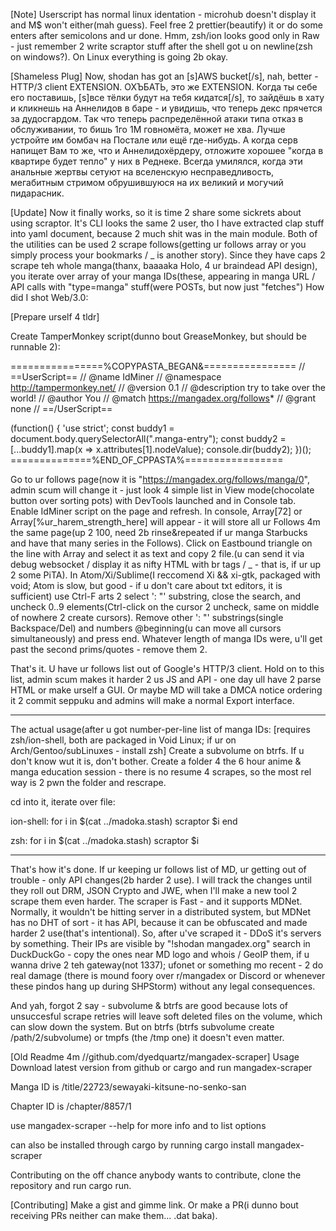 [Note]
Userscript has normal linux identation - microhub doesn't display it and M$ won't either(mah guess). Feel free 2 prettier(beautify) it or do some enters after semicolons and ur done.
Hmm, zsh/ion looks good only in Raw - just remember 2 write scraptor stuff after the shell got u on newline(zsh on windows?). On Linux everything is going 2b okay.

[Shameless Plug]
Now, shodan has got an [s]AWS bucket[/s], nah, better - HTTP/3 client EXTENSION. ОХЪБАТЬ, это же EXTENSION. Когда ты себе его поставишь, [s]все тёлки будут на тебя кидатся[/s], то зайдёшь в хату и кликнешь на Аннелидов в баре - и увидишь, что теперь декс прячется за дудосгардом. Так что теперь  распределённой атаки типа отказ в обслуживании, то бишь 1го 1M говномёта, может не хва. Лучше устройте им бомбач на Постале или ещё где-нибудь. А когда серв напищет Вам то же, что и Аннелидохёрдеру, отложите хорошее "когда в квартире будет тепло" у них в Реднеке. Всегда умилялся, когда эти анальные жертвы сетуют на вселенскую несправедливость, мегабитным стримом обрушившуюся на их великий и могучий пидарасник.

[Update]
Now it finally works, so it is time 2 share some sickrets about using scraptor.
It's CLI looks the same 2 user, tho I have extracted clap stuff into yaml document, because 2 much shit was in the main module.
Both of the utilities can be used 2 scrape follows(getting ur follows array or you simply process your bookmarks / _ is another story).
  Since they have caps 2 scrape teh whole manga(thanx, baaaaka Holo, 4 ur braindead API design), you iterate over array of your manga IDs(these, appearing in manga URL / API calls with "type=manga" stuff(were POSTs, but now just "fetches")
  How did I shot Web/3.0:
 
[Prepare urself 4 tldr]

Create TamperMonkey script(dunno bout GreaseMonkey, but should be runnable 2):

================%COPYPASTA_BEGAN&================
// ==UserScript==
// @name         IdMiner
// @namespace    http://tampermonkey.net/
// @version      0.1
// @description  try to take over the world!
// @author       You
// @match        https://mangadex.org/follows*
// @grant        none
// ==/UserScript==

(function() {
    'use strict';
   const buddy1 = document.body.querySelectorAll(".manga-entry");
   const buddy2 = [...buddy1].map(x => x.attributes[1].nodeValue);
   console.dir(buddy2);
})();
==============%END_OF_CPPASTA%=================

Go to ur follows page(now it is "https://mangadex.org/follows/manga/0", admin scum will change it - just look 4 simple list in View mode(chocolate button over sorting pots) with DevTools launched and in Console tab.
Enable IdMiner script on the page and refresh.
In console, Array[72] or Array[%ur_harem_strength_here] will appear - it will store all ur Follows 4m the same page(up 2 100, need 2b rinse&repeated if ur manga Starbucks and have that many series in the Follows).
Click on Eastbound triangle on the line with Array and select it as text and copy 2 file.(u can send it via debug websocket / display it as nifty HTML with br tags / _ - that is, if
ur up 2 some PiTA).
In Atom/Xi/Sublime(I reccomend Xi && xi-gtk, packaged with void; Atom is slow, but good - if u don't care about txt editors, it is sufficient) use Ctrl-F arts 2 select ': "' substring, close the search,
and uncheck 0..9 elements(Ctrl-click on the cursor 2 uncheck, same on middle of nowhere 2 create cursors).
Remove other ': "' substrings(single Backspace/Del) and numbers @beginning(u can move all cursors simultaneously) and press end. Whatever length of manga IDs were, u'll get past the second prims/quotes - remove them 2.

That's it. U have ur follows list out of Google's HTTP/3 client.
Hold on to this list, admin scum makes it harder 2 us JS and API - one day ull have 2 parse HTML or make urself a GUI. Or maybe MD will take a DMCA notice ordering it 2 commit seppuku and admins will make a normal Export interface.

--------
The actual usage(after u got number-per-line list of manga IDs:
[requires zsh/ion-shell, both are packaged in Void Linux; if ur on Arch/Gentoo/subLinuxes - install zsh]
Create a subvolume on btrfs. If u don't know wut it is, don't bother.
Create a folder 4 the 6 hour anime & manga education session - there is no resume 4 scrapes, so the most rel way is 2 pwn the folder and rescrape.

cd into it, iterate over file:

ion-shell:
for i in $(cat ../madoka.stash)
  scraptor $i
  end

zsh:
for i in $(cat ../madoka.stash)
  scraptor $i

----------
That's how it's done. If ur keeping ur follows list of MD, ur getting out of trouble - only API changes(2b harder 2 use). I will track the changes
until they roll out DRM, JSON Crypto and JWE, when I'll make a new tool 2 scrape them even harder.
The scraper is Fast - and it supports MDNet. Normally, it wouldn't be hitting server in a distributed system, but MDNet has no DHT of sort - it has API,
because it can be obfuscated and made harder 2 use(that's intentional).
So, after u've scraped it - DDoS it's servers by something. Their IPs are visible by "!shodan mangadex.org" search in DuckDuckGo - copy the ones near MD logo
and whois / GeoIP them, if u wanna drive 2 teh gateway(not 1337); ufonet or something mo recent - 2 do real damage (there is mound foory over r/mangadex or Discord or whenever
these pindos hang up during SHPStorm) without any legal consequences.

And yah, forgot 2 say - subvolume & btrfs are good because lots of unsuccesful scrape retries will leave soft deleted files on the volume,
which can slow down the system.
But on btrfs (btrfs subvolume create /path/2/subvolume) or tmpfs (the /tmp one) it doesn't even matter.


[Old Readme 4m //github.com/dyedquartz/mangadex-scraper]
Usage
Download latest version from github or cargo and run mangadex-scraper <ID>

Manga ID is /title/22723/sewayaki-kitsune-no-senko-san

Chapter ID is /chapter/8857/1

use mangadex-scraper --help for more info and to list options

can also be installed through cargo by running cargo install mangadex-scraper

Contributing
on the off chance anybody wants to contribute, clone the repository and run cargo run.

[Contributing]
Make a gist and gimme link. Or make a PR(i dunno bout receiving PRs neither can make them... .dat baka).
